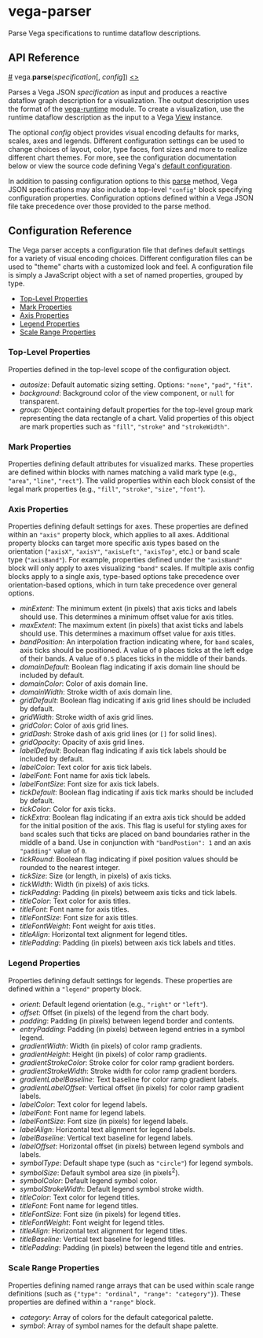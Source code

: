 # vega-parser

Parse Vega specifications to runtime dataflow descriptions.

## API Reference

<a name="parse" href="#parse">#</a>
vega.<b>parse</b>(<i>specification</i>[, <i>config</i>])
[<>](https://github.com/vega/vega-loader/blob/master/src/parse.js "Source")

Parses a Vega JSON *specification* as input and produces a reactive dataflow
graph description for a visualization. The output description uses the format
of the [vega-runtime](https://github.com/vega/vega-runtime) module. To create
a visualization, use the runtime dataflow description as the input to a Vega
[View](https://github.com/vega/vega-view) instance.

The optional *config* object provides visual encoding defaults for marks,
scales, axes and legends. Different configuration settings can be used to
change choices of layout, color, type faces, font sizes and more to realize
different chart themes. For more, see the configuration documentation below
or view the source code defining Vega's
[default configuration](https://github.com/vega/vega-parser/blob/master/src/config.js).

In addition to passing configuration options to this [parse](#parse) method,
Vega JSON specifications may also include a top-level `"config"` block
specifying configuration properties. Configuration options defined within a
Vega JSON file take precedence over those provided to the parse method.

## Configuration Reference

The Vega parser accepts a configuration file that defines default settings
for a variety of visual encoding choices. Different configuration files can be
used to "theme" charts with a customized look and feel. A configuration file is
simply a JavaScript object with a set of named properties, grouped by type.

- [Top-Level Properties](#top-level-properties)
- [Mark Properties](#mark-properties)
- [Axis Properties](#axis-properties)
- [Legend Properties](#legend-properties)
- [Scale Range Properties](#scale-range-properties)

### Top-Level Properties

Properties defined in the top-level scope of the configuration object.

- *autosize*: Default automatic sizing setting. Options: `"none"`, `"pad"`, `"fit"`.
- *background*: Background color of the view component, or `null` for transparent.
- *group*: Object containing default properties for the top-level group mark
representing the data rectangle of a chart. Valid properties of this object
are mark properties such as `"fill"`, `"stroke"` and `"strokeWidth"`.

### Mark Properties

Properties defining default attributes for visualized marks. These properties
are defined within blocks with names matching a valid mark type (e.g.,
`"area"`, `"line"`, `"rect"`). The valid properties within each block consist
of the legal mark properties (e.g., `"fill"`, `"stroke"`, `"size"`, `"font"`).

### Axis Properties

Properties defining default settings for axes. These properties are defined
within an `"axis"` property block, which applies to all axes. Additional
property blocks can target more specific axis types based on the orientation
(`"axisX"`, `"axisY"`, `"axisLeft"`, `"axisTop"`, etc.) or band scale type
(`"axisBand"`). For example, properties defined under the `"axisBand"` block
will only apply to axes visualizing `"band"` scales. If multiple axis config
blocks apply to a single axis, type-based options take precedence over
orientation-based options, which in turn take precedence over general options.

- *minExtent*: The minimum extent (in pixels) that axis ticks and labels should use. This determines a minimum offset value for axis titles.
- *maxExtent*: The maximum extent (in pixels) that axist ticks and labels should use. This determines a maximum offset value for axis titles.
- *bandPosition*: An interpolation fraction indicating where, for `band` scales, axis ticks should be positioned. A value of `0` places ticks at the left edge of their bands. A value of `0.5` places ticks in the middle of their bands.
- *domainDefault*: Boolean flag indicating if axis domain line should be included by default.
- *domainColor*: Color of axis domain line.
- *domainWidth*: Stroke width of axis domain line.
- *gridDefault*: Boolean flag indicating if axis grid lines should be included by default.
- *gridWidth*: Stroke width of axis grid lines.
- *gridColor*: Color of axis grid lines.
- *gridDash*: Stroke dash of axis grid lines (or `[]` for solid lines).
- *gridOpacity*: Opacity of axis grid lines.
- *labelDefault*: Boolean flag indicating if axis tick labels should be included by default.
- *labelColor*: Text color for axis tick labels.
- *labelFont*: Font name for axis tick labels.
- *labelFontSize*: Font size for axis tick labels.
- *tickDefault*: Boolean flag indicating if axis tick marks should be included by default.
- *tickColor*: Color for axis ticks.
- *tickExtra*: Boolean flag indicating if an extra axis tick should be added for the initial position of the axis. This flag is useful for styling axes for `band` scales such that ticks are placed on band boundaries rather in the middle of a band. Use in conjunction with `"bandPostion": 1` and an axis `"padding"` value of `0`.
- *tickRound*: Boolean flag indicating if pixel position values should be rounded to the nearest integer.
- *tickSize*: Size (or length, in pixels) of axis ticks.
- *tickWidth*: Width (in pixels) of axis ticks.
- *tickPadding*: Padding (in pixels) betweem axis ticks and tick labels.
- *titleColor*: Text color for axis titles.
- *titleFont*: Font name for axis titles.
- *titleFontSize*: Font size for axis titles.
- *titleFontWeight*: Font weight for axis titles.
- *titleAlign*: Horizontal text alignment for legend titles.
- *titlePadding*: Padding (in pixels) between axis tick labels and titles.

### Legend Properties

Properties defining default settings for legends. These properties are defined
within a `"legend"` property block.

- *orient*: Default legend orientation (e.g., `"right"` or `"left"`).
- *offset*: Offset (in pixels) of the legend from the chart body.
- *padding*: Padding (in pixels) between legend border and contents.
- *entryPadding*: Padding (in pixels) between legend entries in a symbol legend.
- *gradientWidth*: Width (in pixels) of color ramp gradients.
- *gradientHeight*: Height (in pixels) of color ramp gradients.
- *gradientStrokeColor*: Stroke color for color ramp gradient borders.
- *gradientStrokeWidth*: Stroke width for color ramp gradient borders.
- *gradientLabelBaseline*: Text baseline for color ramp gradient labels.
- *gradientLabelOffset*: Vertical offset (in pixels) for color ramp gradient labels.
- *labelColor*: Text color for legend labels.
- *labelFont*: Font name for legend labels.
- *labelFontSize*: Font size (in pixels) for legend labels.
- *labelAlign*: Horizontal text alignment for legend labels.
- *labelBaseline*: Vertical text baseline for legend labels.
- *labelOffset*: Horizontal offset (in pixels) between legend symbols and labels.
- *symbolType*: Default shape type (such as `"circle"`) for legend symbols.
- *symbolSize*: Default symbol area size (in pixels<sup>2</sup>).
- *symbolColor*: Default legend symbol color.
- *symbolStrokeWidth*: Default legend symbol stroke width.
- *titleColor*: Text color for legend titles.
- *titleFont*: Font name for legend titles.
- *titleFontSize*: Font size (in pixels) for legend titles.
- *titleFontWeight*: Font weight for legend titles.
- *titleAlign*: Horizontal text alignment for legend titles.
- *titleBaseline*: Vertical text baseline for legend titles.
- *titlePadding*: Padding (in pixels) between the legend title and entries.

### Scale Range Properties

Properties defining named range arrays that can be used within scale
range definitions (such as `{"type": "ordinal", "range": "category"}`).
These properties are defined within a `"range"` block.

- *category*: Array of colors for the default categorical palette.
- *symbol*: Array of symbol names for the default shape palette.
